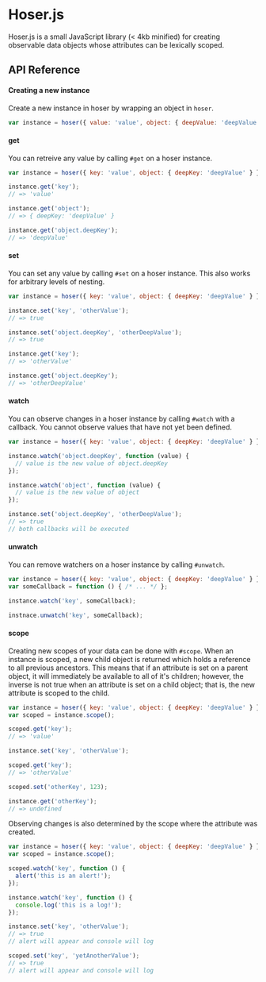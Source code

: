 # Hoser.js

Hoser.js is a small JavaScript library (< 4kb minified) for creating observable data objects whose attributes can be lexically scoped.

## API Reference

#### Creating a new instance

Create a new instance in hoser by wrapping an object in `hoser`.

```js
var instance = hoser({ value: 'value', object: { deepValue: 'deepValue' } });
```

#### get

You can retreive any value by calling `#get` on a hoser instance.

```js
var instance = hoser({ key: 'value', object: { deepKey: 'deepValue' } });

instance.get('key');
// => 'value'

instance.get('object');
// => { deepKey: 'deepValue' }

instance.get('object.deepKey');
// => 'deepValue'
```

#### set

You can set any value by calling `#set` on a hoser instance. This also works for arbitrary levels of nesting.

```js
var instance = hoser({ key: 'value', object: { deepKey: 'deepValue' } });

instance.set('key', 'otherValue');
// => true

instance.set('object.deepKey', 'otherDeepValue');
// => true

instance.get('key');
// => 'otherValue'

instance.get('object.deepKey');
// => 'otherDeepValue'
```

#### watch

You can observe changes in a hoser instance by calling `#watch` with a callback. You cannot observe values that have not yet been defined.

```js
var instance = hoser({ key: 'value', object: { deepKey: 'deepValue' } });

instance.watch('object.deepKey', function (value) {
  // value is the new value of object.deepKey
});

instance.watch('object', function (value) {
  // value is the new value of object
});

instance.set('object.deepKey', 'otherDeepValue');
// => true
// both callbacks will be executed
```

#### unwatch

You can remove watchers on a hoser instance by calling `#unwatch`.

```js
var instance = hoser({ key: 'value', object: { deepKey: 'deepValue' } });
var someCallback = function () { /* ... */ };

instance.watch('key', someCallback);

instnace.unwatch('key', someCallback);
```

#### scope

Creating new scopes of your data can be done with `#scope`. When an instance is scoped, a new child object is returned which holds a reference to all
previous ancestors. This means that if an attribute is set on a parent object, it will immediately be available to all of it's children; however, the
inverse is not true when an attribute is set on a child object; that is, the new attribute is scoped to the child.

```js
var instance = hoser({ key: 'value', object: { deepKey: 'deepValue' } });
var scoped = instance.scope();

scoped.get('key');
// => 'value'

instance.set('key', 'otherValue');

scoped.get('key');
// => 'otherValue'

scoped.set('otherKey', 123);

instance.get('otherKey');
// => undefined
```

Observing changes is also determined by the scope where the attribute was created.

```js
var instance = hoser({ key: 'value', object: { deepKey: 'deepValue' } });
var scoped = instance.scope();

scoped.watch('key', function () {
  alert('this is an alert!');
});

instance.watch('key', function () {
  console.log('this is a log!');
});

instance.set('key', 'otherValue');
// => true
// alert will appear and console will log

scoped.set('key', 'yetAnotherValue');
// => true
// alert will appear and console will log
```
